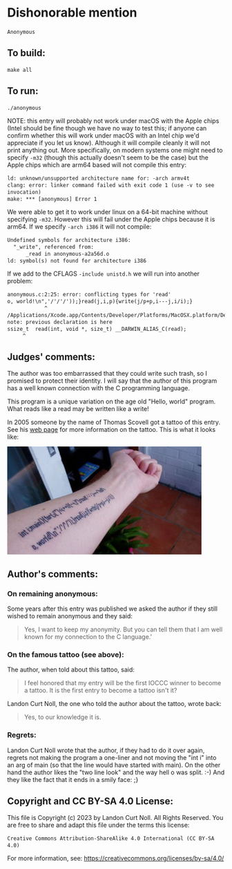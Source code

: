 # Dishonorable mention

    Anonymous


## To build:

	make all

## To run:

	./anonymous

NOTE: this entry will probably not work under macOS with the Apple chips (Intel
should be fine though we have no way to test this; if anyone can confirm whether
this will work under macOS with an Intel chip we'd appreciate if you let us
know). Although it will compile cleanly it will not print anything out. More
specifically, on modern systems one might need to specify `-m32` (though this
actually doesn't seem to be the case) but the Apple chips which are arm64 based
will not compile this entry:

	ld: unknown/unsupported architecture name for: -arch armv4t
	clang: error: linker command failed with exit code 1 (use -v to see invocation)
	make: *** [anonymous] Error 1

We were able to get it to work under linux on a 64-bit machine without
specifying `-m32`. However this will fail under the Apple chips because it is
arm64. If we specify `-arch i386` it will not compile:

	Undefined symbols for architecture i386:
	  "_write", referenced from:
	      _read in anonymous-a2a56d.o
	ld: symbol(s) not found for architecture i386


If we add to the CFLAGS `-include unistd.h` we will run into another problem:


	anonymous.c:2:25: error: conflicting types for 'read'
	o, world!\n",'/'/'/'));}read(j,i,p){write(j/p+p,i---j,i/i);}
				^
	/Applications/Xcode.app/Contents/Developer/Platforms/MacOSX.platform/Developer/SDKs/MacOSX.sdk/usr/include/unistd.h:472:10: note: previous declaration is here
	ssize_t  read(int, void *, size_t) __DARWIN_ALIAS_C(read);
		 ^


## Judges' comments:

The author was too embarrassed that they could write such trash, so I
promised to protect their identity.  I will say that the author of this
program has a well known connection with the C programming language.

This program is a unique variation on the age old "Hello, world"
program.  What reads like a read may be written like a write!

In 2005 someone by the name of Thomas Scovell got a tattoo of this entry. See
his [web
page](https://web.archive.org/web/20070120220721/https://thomasscovell.com/tattoo.php)
for more information on the tattoo. This is what it looks like:  


![1984-anonymous-tattoo.jpg](1984-anonymous-tattoo.jpg)



## Author's comments:

### On remaining anonymous:

Some years after this entry was published we asked the author if they still
wished to remain anonymous and they said:

> Yes, I want to keep my anonymity.  But you can tell them that I am well known
for my connection to the C language.'

### On the famous tattoo (see above):

The author, when told about this tattoo, said:

> I feel honored that my entry will be the first IOCCC winner to become a
tattoo. It is the first entry to become a tattoo isn't it?

Landon Curt Noll, the one who told the author about the tattoo, wrote back:

> Yes, to our knowledge it is.

### Regrets:

Landon Curt Noll wrote that the author, if they had to do it over again, regrets not
making the program a one-liner and not moving the "int i" into an arg of main
(so that the line would have started with main). On the other hand the author
likes the "two line look" and the way hell o was split. :-) And they like the
fact that it ends in a smily face: ;}


## Copyright and CC BY-SA 4.0 License:

This file is Copyright (c) 2023 by Landon Curt Noll.  All Rights Reserved.
You are free to share and adapt this file under the terms this license:

    Creative Commons Attribution-ShareAlike 4.0 International (CC BY-SA 4.0)

For more information, see: https://creativecommons.org/licenses/by-sa/4.0/
